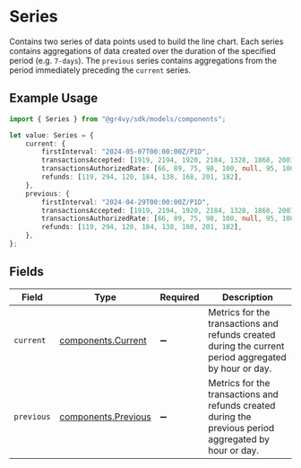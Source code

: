 # Series

Contains two series of data points used to build the line chart. Each series contains aggregations of data created over the duration of the specified period (e.g. `7-days`). The `previous` series contains aggregations from the period immediately preceding the `current` series.

## Example Usage

```typescript
import { Series } from "@gr4vy/sdk/models/components";

let value: Series = {
    current: {
        firstInterval: "2024-05-07T00:00:00Z/P1D",
        transactionsAccepted: [1919, 2194, 1920, 2184, 1328, 1868, 2001, 2082],
        transactionsAuthorizedRate: [66, 89, 75, 98, 100, null, 95, 100],
        refunds: [119, 294, 120, 184, 138, 168, 201, 182],
    },
    previous: {
        firstInterval: "2024-04-29T00:00:00Z/P1D",
        transactionsAccepted: [1919, 2194, 1920, 2184, 1328, 1868, 2001, 2082],
        transactionsAuthorizedRate: [66, 89, 75, 98, 100, null, 95, 100],
        refunds: [119, 294, 120, 184, 138, 168, 201, 182],
    },
};
```

## Fields

| Field                                                                                                  | Type                                                                                                   | Required                                                                                               | Description                                                                                            |
| ------------------------------------------------------------------------------------------------------ | ------------------------------------------------------------------------------------------------------ | ------------------------------------------------------------------------------------------------------ | ------------------------------------------------------------------------------------------------------ |
| `current`                                                                                              | [components.Current](../../models/components/current.md)                                               | :heavy_minus_sign:                                                                                     | Metrics for the transactions and refunds created during the current period aggregated by hour or day.  |
| `previous`                                                                                             | [components.Previous](../../models/components/previous.md)                                             | :heavy_minus_sign:                                                                                     | Metrics for the transactions and refunds created during the previous period aggregated by hour or day. |